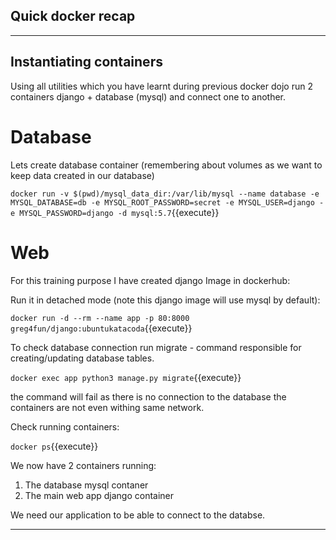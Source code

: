 ## Quick docker recap
---
## Instantiating containers

Using all utilities which you have learnt during previous docker dojo run 2 containers django + database (mysql) and
connect one to another.

# Database
Lets create database container (remembering about volumes as we want to keep data created in our database)

`docker run -v $(pwd)/mysql_data_dir:/var/lib/mysql --name database -e MYSQL_DATABASE=db -e MYSQL_ROOT_PASSWORD=secret -e MYSQL_USER=django -e MYSQL_PASSWORD=django -d mysql:5.7`{{execute}}

# Web
For this training purpose I have created django Image in dockerhub:

Run it in detached mode (note this django image will use mysql by default):

`docker run -d --rm --name app -p 80:8000 greg4fun/django:ubuntukatacoda`{{execute}}
 

To check database connection run migrate - command responsible for creating/updating database tables.

`docker exec app python3 manage.py migrate`{{execute}}

the command will fail as there is no connection to the database the containers are not even withing same network.

Check running containers:

`docker ps`{{execute}}

We now have 2 containers running:
1. The database mysql contaner 
2. The main web app django container


We need our application to be able to connect to the databse.

---
